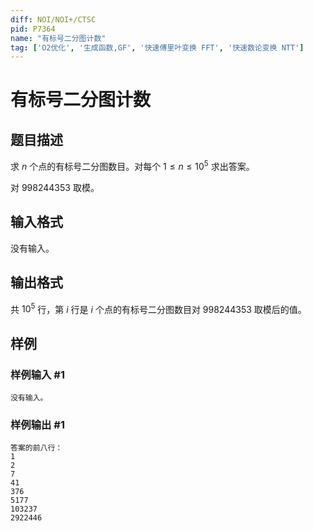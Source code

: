 ```yaml
---
diff: NOI/NOI+/CTSC
pid: P7364
name: "有标号二分图计数"
tag: ['O2优化', '生成函数,GF', '快速傅里叶变换 FFT', '快速数论变换 NTT']
---
```

# 有标号二分图计数
## 题目描述

求 $n$ 个点的有标号二分图数目。对每个 $1\le n\le 10^5$ 求出答案。

对 $998244353$ 取模。
## 输入格式

没有输入。
## 输出格式

共 $10^5$ 行，第 $i$ 行是 $i$ 个点的有标号二分图数目对 $998244353$ 取模后的值。
## 样例

### 样例输入 #1
```
没有输入。
```
### 样例输出 #1
```
答案的前八行：
1
2
7
41
376
5177
103237
2922446
```
